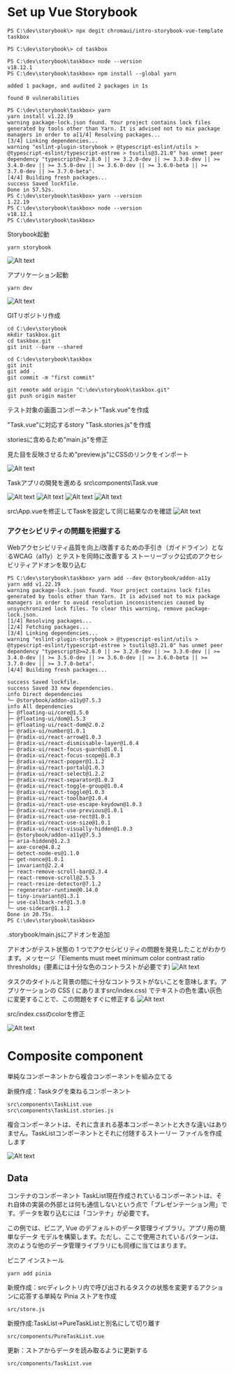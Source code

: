 # Set up Vue Storybook

```SHELL
PS C:\dev\storybook\> npx degit chromaui/intro-storybook-vue-template taskbox

PS C:\dev\storybook\> cd taskbox

PS C:\dev\storybook\taskbox> node --version
v18.12.1
PS C:\dev\storybook\taskbox> npm install --global yarn

added 1 package, and audited 2 packages in 1s

found 0 vulnerabilities

PS C:\dev\storybook\taskbox> yarn
yarn install v1.22.19
warning package-lock.json found. Your project contains lock files generated by tools other than Yarn. It is advised not to mix package managers in order to a[1/4] Resolving packages...
[3/4] Linking dependencies...
warning "eslint-plugin-storybook > @typescript-eslint/utils > @typescript-eslint/typescript-estree > tsutils@3.21.0" has unmet peer dependency "typescript@>=2.8.0 || >= 3.2.0-dev || >= 3.3.0-dev || >= 3.4.0-dev || >= 3.5.0-dev || >= 3.6.0-dev || >= 3.6.0-beta || >= 3.7.0-dev || >= 3.7.0-beta".
[4/4] Building fresh packages...
success Saved lockfile.
Done in 57.52s.
PS C:\dev\storybook\taskbox> yarn --version
1.22.19
PS C:\dev\storybook\taskbox> node --version
v18.12.1
PS C:\dev\storybook\taskbox>
```

Storybook起動
```SHELL
yarn storybook
```
![Alt text](image.png)

アプリケーション起動
```SHELL
yarn dev
```
![Alt text](image-2.png)


GITリポジトリ作成
```SHELL
cd C:\dev\storybook
mkdir taskbox.git
cd taskbox.git
git init --bare --shared

cd C:\dev\storybook\taskbox
git init
git add .
git commit -m "first commit"

git remote add origin "C:\dev\storybook\taskbox.git"
git push origin master

```

テスト対象の画面コンポーネント"Task.vue"を作成

"Task.vue"に対応するstory "Task.stories.js"を作成

storiesに含めるため"main.js"を修正

見た目を反映させるため"preview.js"にCSSのリンクをインポート

![Alt text](image-3.png)

Taskアプリの開発を進める
src\components\Task.vue

![Alt text](image-4.png)
![Alt text](image-5.png)
![Alt text](image-6.png)
![Alt text](image-7.png)


src\App.vueを修正してTaskを設定して同じ結果なのを確認
![Alt text](image-8.png)


### アクセシビリティの問題を把握する

Webアクセシビリティ品質を向上/改善するための手引き（ガイドライン）となるWCAG（a11y）とテストを同時に改善する
ストーリーブック公式のアクセシビリティアドオンを取り込む

```SHELL
PS C:\dev\storybook\taskbox> yarn add --dev @storybook/addon-a11y
yarn add v1.22.19
warning package-lock.json found. Your project contains lock files generated by tools other than Yarn. It is advised not to mix package managers in order to avoid resolution inconsistencies caused by unsynchronized lock files. To clear this warning, remove package-lock.json.
[1/4] Resolving packages...
[2/4] Fetching packages...
[3/4] Linking dependencies...
warning "eslint-plugin-storybook > @typescript-eslint/utils > @typescript-eslint/typescript-estree > tsutils@3.21.0" has unmet peer dependency "typescript@>=2.8.0 || >= 3.2.0-dev || >= 3.3.0-dev || >= 3.4.0-dev || >= 3.5.0-dev || >= 3.6.0-dev || >= 3.6.0-beta || >= 3.7.0-dev || >= 3.7.0-beta".
[4/4] Building fresh packages...

success Saved lockfile.
success Saved 33 new dependencies.
info Direct dependencies
└─ @storybook/addon-a11y@7.5.3
info All dependencies
├─ @floating-ui/core@1.5.0
├─ @floating-ui/dom@1.5.3
├─ @floating-ui/react-dom@2.0.2
├─ @radix-ui/number@1.0.1
├─ @radix-ui/react-arrow@1.0.3
├─ @radix-ui/react-dismissable-layer@1.0.4
├─ @radix-ui/react-focus-guards@1.0.1
├─ @radix-ui/react-focus-scope@1.0.3
├─ @radix-ui/react-popper@1.1.2
├─ @radix-ui/react-portal@1.0.3
├─ @radix-ui/react-select@1.2.2
├─ @radix-ui/react-separator@1.0.3
├─ @radix-ui/react-toggle-group@1.0.4
├─ @radix-ui/react-toggle@1.0.3
├─ @radix-ui/react-toolbar@1.0.4
├─ @radix-ui/react-use-escape-keydown@1.0.3
├─ @radix-ui/react-use-previous@1.0.1
├─ @radix-ui/react-use-rect@1.0.1
├─ @radix-ui/react-use-size@1.0.1
├─ @radix-ui/react-visually-hidden@1.0.3
├─ @storybook/addon-a11y@7.5.3
├─ aria-hidden@1.2.3
├─ axe-core@4.8.2
├─ detect-node-es@1.1.0
├─ get-nonce@1.0.1
├─ invariant@2.2.4
├─ react-remove-scroll-bar@2.3.4
├─ react-remove-scroll@2.5.5
├─ react-resize-detector@7.1.2
├─ regenerator-runtime@0.14.0
├─ tiny-invariant@1.3.1
├─ use-callback-ref@1.3.0
└─ use-sidecar@1.1.2
Done in 20.75s.
PS C:\dev\storybook\taskbox> 
```

.storybook/main.jsにアドオンを追加

アドオンがテスト状態の 1 つでアクセシビリティの問題を発見したことがわかります。メッセージ「Elements must meet minimum color contrast ratio thresholds」(要素には十分な色のコントラストが必要です)
![Alt text](image-9.png)

タスクのタイトルと背景の間に十分なコントラストがないことを意味します。アプリケーションの CSS ( にありますsrc/index.css) でテキストの色を濃い灰色に変更することで、この問題をすぐに修正する
![Alt text](image-14.png)

src/index.cssのcolorを修正

![Alt text](image-11.png)


# Composite component
単純なコンポーネントから複合コンポーネントを組み立てる

新規作成：Taskタグを束ねるコンポーネント
```
src\components\TaskList.vue
src\components\TaskList.stories.js
```



複合コンポーネントは、それに含まれる基本コンポーネントと大きな違いはありません。TaskListコンポーネントとそれに付随するストーリー ファイルを作成します

![Alt text](image-12.png)

## Data
コンテナのコンポーネント
TaskList現在作成されているコンポーネントは、それ自体の実装の外部とは何も通信しないという点で「プレゼンテーション用」です。データを取り込むには「コンテナ」が必要です。


この例では、ピニア, Vue のデフォルトのデータ管理ライブラリ。アプリ用の簡単なデータ モデルを構築します。ただし、ここで使用されているパターンは、次のような他のデータ管理ライブラリにも同様に当てはまります。

ピニア インストール
```
yarn add pinia
```

新規作成：srcディレクトリ内で呼び出されるタスクの状態を変更するアクションに応答する単純な Pinia ストアを作成
```
src/store.js
```

新規作成:TaskList->PureTaskListと別名にして切り離す
```
src/components/PureTaskList.vue
```

更新：ストアからデータを読み取るように更新する
```
src/components/TaskList.vue
```
